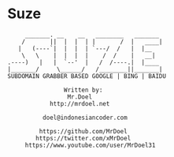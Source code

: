 # Suze
         _______. __    __   ________   _______
        /       ||  |  |  | |       /  |   ____|
       |   (----`|  |  |  | `---/  /   |  |__
        \   \    |  |  |  |    /  /    |   __|
    .----)   |   |  `--'  |   /  /----.|  |____
    |_______/     \______/   /________||_______|
    SUBDOMAIN GRABBER BASED GOOGLE | BING | BAIDU

                    Written by:
                     Mr.Doel
                http://mrdoel.net

              doel@indonesiancoder.com

             https://github.com/MrDoel
            https://twitter.com/xMrDoel
         https://www.youtube.com/user/MrDoel31
